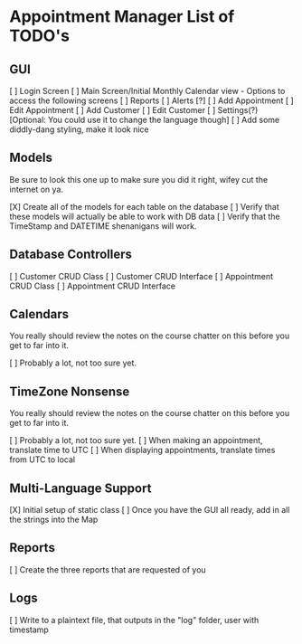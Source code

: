 # Appointment Manager List of TODO's

## GUI

[ ] Login Screen
[ ] Main Screen/Initial Monthly Calendar view
    - Options to access the following screens
[ ] Reports
[ ] Alerts [?]
[ ] Add Appointment
[ ] Edit Appointment
[ ] Add Customer
[ ] Edit Customer
[ ] Settings(?) [Optional: You could use it to change the language though]
[ ] Add some diddly-dang styling, make it look nice


## Models

Be sure to look this one up to make sure you did it right, wifey cut the internet
on ya.

[X] Create all of the models for each table on the database
[ ] Verify that these models will actually be able to work with DB data
[ ] Verify that the TimeStamp and DATETIME shenanigans will work.


## Database Controllers

[ ] Customer CRUD Class
[ ] Customer CRUD Interface
[ ] Appointment CRUD Class
[ ] Appointment CRUD Interface


## Calendars

You really should review the notes on the course chatter on this before you get
to far into it.

[ ] Probably a lot, not too sure yet.

## TimeZone Nonsense

You really should review the notes on the course chatter on this before you get
to far into it.

[ ] Probably a lot, not too sure yet.
[ ] When making an appointment, translate time to UTC
[ ] When displaying appointments, translate times from UTC to local


## Multi-Language Support

[X] Initial setup of static class
[ ] Once you have the GUI all ready, add in all the strings into the Map


## Reports

[ ] Create the three reports that are requested of you

## Logs

[ ] Write to a plaintext file, that outputs in the "log" folder, user with timestamp